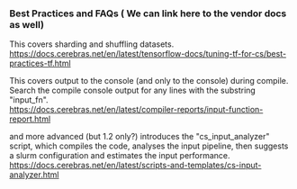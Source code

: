 ### Best Practices and FAQs ( We can link here to the vendor docs as well)

This covers sharding and shuffling datasets.<br>
https://docs.cerebras.net/en/latest/tensorflow-docs/tuning-tf-for-cs/best-practices-tf.html

This covers output to the console (and only to the console) during compile.<br>
Search the compile console output for any lines with the substring "input_fn".<br>
https://docs.cerebras.net/en/latest/compiler-reports/input-function-report.html

and more advanced (but 1.2 only?) introduces the "cs_input_analyzer" script, which compiles the code, analyses the input pipeline, then suggests a slurm configuration and estimates the input performance. 
https://docs.cerebras.net/en/latest/scripts-and-templates/cs-input-analyzer.html
